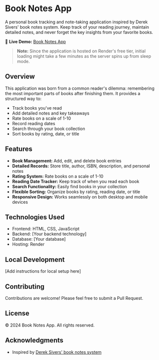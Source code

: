 # Book Notes App

A personal book tracking and note-taking application inspired by Derek Sivers' book notes system. Keep track of your reading journey, maintain detailed notes, and never forget the key insights from your favorite books.

🔗 **Live Demo:** [Book Notes App](https://book-notes-m5n0.onrender.com)

> **Note:** Since the application is hosted on Render's free tier, initial loading might take a few minutes as the server spins up from sleep mode.

## Overview

This application was born from a common reader's dilemma: remembering the most important parts of books after finishing them. It provides a structured way to:

- Track books you've read
- Add detailed notes and key takeaways
- Rate books on a scale of 1-10
- Record reading dates
- Search through your book collection
- Sort books by rating, date, or title

## Features

- **Book Management:** Add, edit, and delete book entries
- **Detailed Records:** Store title, author, ISBN, description, and personal notes
- **Rating System:** Rate books on a scale of 1-10
- **Reading Date Tracker:** Keep track of when you read each book
- **Search Functionality:** Easily find books in your collection
- **Flexible Sorting:** Organize books by rating, reading date, or title
- **Responsive Design:** Works seamlessly on both desktop and mobile devices

## Technologies Used

- Frontend: HTML, CSS, JavaScript
- Backend: [Your backend technology]
- Database: [Your database]
- Hosting: Render

## Local Development

[Add instructions for local setup here]

## Contributing

Contributions are welcome! Please feel free to submit a Pull Request.

## License

© 2024 Book Notes App. All rights reserved.

## Acknowledgments

- Inspired by [Derek Sivers' book notes system](https://sive.rs/book)
